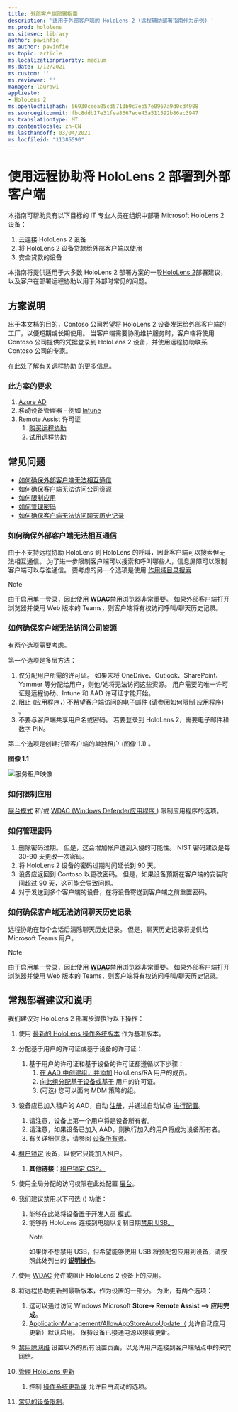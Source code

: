 ```yaml
---
title: 外部客户端部署指南
description: '适用于外部客户端的 HoloLens 2 (远程辅助部署指南作为示例) '
ms.prod: hololens
ms.sitesec: library
author: pawinfie
ms.author: pawinfie
ms.topic: article
ms.localizationpriority: medium
ms.date: 1/12/2021
ms.custom: ''
ms.reviewer: ''
manager: laurawi
appliesto:
- HoloLens 2
ms.openlocfilehash: 56930ceea05cd5713b9c7eb57e0967a9d0cd4988
ms.sourcegitcommit: fbc8ddb17e31fea8667ece43a511592b86ac3947
ms.translationtype: MT
ms.contentlocale: zh-CN
ms.lasthandoff: 03/04/2021
ms.locfileid: "11385590"
---
```

# <a name="deploying-hololens-2-to-external-clients-with-remote-assist"></a>使用远程协助将 HoloLens 2 部署到外部客户端

本指南可帮助具有以下目标的 IT 专业人员在组织中部署 Microsoft HoloLens 2 设备：

1. 云连接 HoloLens 2 设备
1. 将 HoloLens 2 设备贷款给外部客户端以使用
1. 安全贷款的设备

本指南将提供适用于大多数 HoloLens 2 部署方案的一般[HoloLens 2](#general-deployment-recommendations-and-instructions)部署建议，[](#common-concerns)以及客户在部署远程协助以用于外部时常见的问题。

## <a name="scenario-description"></a>方案说明

出于本文档的目的，Contoso 公司希望将 HoloLens 2 设备发运给外部客户端的工厂，以便短期或长期使用。 当客户端需要协助维护服务时，客户端将使用 Contoso 公司提供的凭据登录到 HoloLens 2 设备，并使用远程协助联系 Contoso 公司的专家。

在此处了解有关远程协助 [的更多信息](https://docs.microsoft.com/hololens/hololens2-cloud-connected-overview#learn-about-remote-assist)。

### <a name="requirements-for-this-scenario"></a>此方案的要求

1. [Azure AD](https://docs.microsoft.com/azure/active-directory/fundamentals/active-directory-whatis)
1. 移动设备管理器 - 例如 [Intune](https://docs.microsoft.com/mem/intune/fundamentals/free-trial-sign-up)
1. Remote Assist 许可证
    1. [购买远程协助](https://docs.microsoft.com/dynamics365/mixed-reality/remote-assist/buy-remote-assist)
    1. [试用远程协助](https://docs.microsoft.com/dynamics365/mixed-reality/remote-assist/try-remote-assist)

## <a name="common-concerns"></a>常见问题

- [如何确保外部客户端无法相互通信](#how-to-ensure-that-external-clients-do-not-have-the-ability-to-communicate-with-one-another)
- [如何确保客户端无法访问公司资源](#how-to-ensure-that-clients-do-not-have-access-to-company-resources)
- [如何限制应用](#how-to-restrict-apps)
- [如何管理密码](#how-to-manage-passwords)
- [如何确保客户端无法访问聊天历史记录](#how-to-ensure-that-clients-do-not-have-access-to-chat-history)

### <a name="how-to-ensure-that-external-clients-do-not-have-the-ability-to-communicate-with-one-another"></a>如何确保外部客户端无法相互通信

由于不支持远程协助 HoloLens 到 HoloLens 的呼叫，因此客户端可以搜索但无法相互通信。 为了进一步限制客户端可以搜索和呼叫哪些[](https://docs.microsoft.com/microsoft-365/compliance/information-barriers?view=o365-worldwide)人，信息屏障可以限制客户端可以与谁通信。 要考虑的另一个选项是使用 [作用域目录搜索](https://docs.microsoft.com/MicrosoftTeams/teams-scoped-directory-search)

 > [!NOTE]
> 由于启用单一登录，因此使用 [**WDAC**](https://docs.microsoft.com/hololens/windows-defender-application-control-wdac)禁用浏览器非常重要。 如果外部客户端打开浏览器并使用 Web 版本的 Teams，则客户端将有权访问呼叫/聊天历史记录。

### <a name="how-to-ensure-that-clients-do-not-have-access-to-company-resources"></a>如何确保客户端无法访问公司资源

有两个选项需要考虑。

第一个选项是多层方法：

1. 仅分配用户所需的许可证。 如果未将 OneDrive、Outlook、SharePoint、Yammer 等分配给用户，则他/她将无法访问这些资源。 用户需要的唯一许可证是远程协助、Intune 和 AAD 许可证才能开始。
1. 阻止 (应用程序，) 不希望客户端访问的电子邮件 (请参阅如何限制 [应用程序](#how-to-restrict-apps)) 。
1. 不要与客户端共享用户名或密码。 若要登录到 HoloLens 2，需要电子邮件和数字 PIN。

第二个选项是创建托管客户端的单独租户 (图像 1.1) 。

**图像 1.1**

![服务租户映像](./images/hololens-service-tenant-image.png)

### <a name="how-to-restrict-apps"></a>如何限制应用

[展台模式](https://docs.microsoft.com/hololens/hololens-kiosk) 和/或 [WDAC (Windows Defender应用程序 ](https://docs.microsoft.com/hololens/windows-defender-application-control-wdac)) 限制应用程序的选项。

### <a name="how-to-manage-passwords"></a>如何管理密码

1. 删除密码过期。 但是，这会增加帐户遭到入侵的可能性。 NIST 密码建议是每 30-90 天更改一次密码。
1. 将 HoloLens 2 设备的密码过期时间延长到 90 天。
1. 设备应返回到 Contoso 以更改密码。 但是，如果设备预期在客户端的安装时间超过 90 天，这可能会导致问题。  
1. 对于发送到多个客户端的设备，在将设备寄送到客户端之前重置密码。

### <a name="how-to-ensure-that-clients-do-not-have-access-to-chat-history"></a>如何确保客户端无法访问聊天历史记录

远程协助在每个会话后清除聊天历史记录。 但是，聊天历史记录将提供给 Microsoft Teams 用户。

> [!NOTE]
> 由于启用单一登录，因此使用 [**WDAC**](https://docs.microsoft.com/hololens/windows-defender-application-control-wdac)禁用浏览器非常重要。 如果外部客户端打开浏览器并使用 Web 版本的 Teams，则客户端将有权访问呼叫/聊天历史记录。

## <a name="general-deployment-recommendations-and-instructions"></a>常规部署建议和说明

我们建议对 HoloLens 2 部署步骤执行以下操作：

1. 使用 [最新的 HoloLens 操作系统版本](https://aka.ms/hololens2download) 作为基准版本。
1. 分配基于用户的许可证或基于设备的许可证：
    1. 基于用户的许可证和基于设备的许可证都遵循以下步骤：
        1. [在 AAD 中创建组，并添加](https://docs.microsoft.com/azure/active-directory/fundamentals/active-directory-groups-create-azure-portal#create-a-basic-group-and-add-members) HoloLens/RA 用户的成员。
        1. [向此组分配基于设备或基于](https://docs.microsoft.com/azure/active-directory/enterprise-users/licensing-groups-assign#:~:text=In%20this%20article%201%20Assign%20the%20required%20licenses,3%20Check%20for%20license%20problems%20and%20resolve%20them) 用户的许可证。
        1.  (可选) 您可以面向 MDM 策略的组。

1. 设备应已加入租户的 AAD，自动 [注册](https://docs.microsoft.com/hololens/hololens-enroll-mdm#auto-enrollment-in-mdm)，并通过自动试点 [进行配置](https://docs.microsoft.com/hololens/hololens2-autopilot)。
    1. 请注意，设备上第一个用户将是设备所有者。
    1. 请注意，如果设备已加入 AAD，则执行加入的用户将成为设备所有者。
    1. 有关详细信息，请参阅 [设备所有者](https://docs.microsoft.com/hololens/security-adminless-os#device-owner)。
1. [租户锁定](https://docs.microsoft.com/hololens/hololens-release-notes#tenantlockdown-csp-and-autopilot) 设备，以便它只能加入租户。
    1. **其他链接：**[租户锁定 CSP。](https://docs.microsoft.com/windows/client-management/mdm/tenantlockdown-csp)
1. 使用全局分配的访问权限在此处配置 [展台](https://docs.microsoft.com/hololens/hololens-global-assigned-access-kiosk)。
1. 我们建议禁用以下可选 () 功能：
    1. 能够在此处将设备置于开发人员 [模式](https://docs.microsoft.com/windows/client-management/mdm/policy-csp-applicationmanagement#applicationmanagement-allowdeveloperunlock)。
    1. 能够将 HoloLens 连接到电脑以复制日期[禁用 USB。](https://docs.microsoft.com/windows/client-management/mdm/policy-csp-connectivity#connectivity-allowusbconnection)
       > [!NOTE]
        > 如果你不想禁用 USB，但希望能够使用 USB 将预配包应用到设备，请按照此处列出的 [**说明操作**](https://docs.microsoft.com/windows/client-management/mdm/policy-csp-security#security-allowaddprovisioningpackage)。

1. 使用 [WDAC](https://docs.microsoft.com/hololens/windows-defender-application-control-wdac) 允许或阻止 HoloLens 2 设备上的应用。
1. 将远程协助更新到最新版本，作为设置的一部分。 为此，有两个选项：
    1. 这可以通过访问 Windows Microsoft **Store-> Remote Assist --> 应用完成**。
    1. [ApplicationManagement/AllowAppStoreAutoUpdate（](https://docs.microsoft.com/windows/client-management/mdm/policy-csp-applicationmanagement#applicationmanagement-allowappstoreautoupdate) 允许自动应用更新）默认启用。 保持设备已接通电源以接收更新。
1. [禁用除网络](https://docs.microsoft.com/hololens/settings-uri-list) 设置以外的所有设置页面，以允许用户连接到客户端站点中的来宾网络。
1. [管理 HoloLens 更新](https://docs.microsoft.com/hololens/hololens-updates)
    1. 控制 [操作系统更新或](https://docs.microsoft.com/mem/intune/protect/windows-update-for-business-configure#create-and-assign-update-rings) 允许自由流动的选项。
1. [常见的设备限制](https://docs.microsoft.com/hololens/hololens-common-device-restrictions)。
